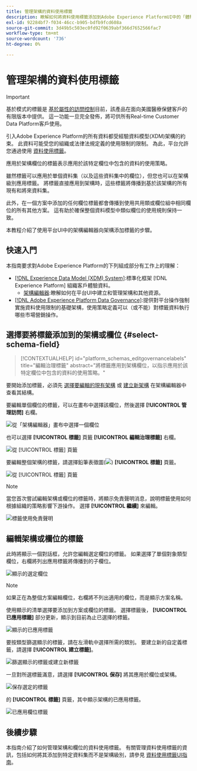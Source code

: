 ```yaml
---
title: 管理架構的資料使用標籤
description: 瞭解如何將資料使用標籤添加到Adobe Experience PlatformUI中的「體驗資料模型」(XDM)架構欄位。
exl-id: 92284bf7-f034-46cc-b905-bdfb9fcd608a
source-git-commit: 3d49b5c503ec0fd92f0639abf366d7652566fac7
workflow-type: tm+mt
source-wordcount: '736'
ht-degree: 0%

---
```


# 管理架構的資料使用標籤

>[!IMPORTANT]
>
>基於模式的標籤是 [基於屬性的訪問控制](../../access-control/abac/overview.md)目前，該產品在面向美國醫療保健客戶的有限版本中提供。 這一功能一旦完全發佈，將可供所有Real-time Customer Data Platform客戶使用。

引入Adobe Experience Platform的所有資料都受經驗資料模型(XDM)架構的約束。 此資料可能受您的組織或法律法規定義的使用限制的限制。 為此，平台允許您通過使用 [資料使用標籤](../../data-governance/labels/overview.md)。

應用於架構欄位的標籤表示應用於該特定欄位中包含的資料的使用策略。

雖然標籤可以應用於單個資料集（以及這些資料集中的欄位），但您也可以在架構級別應用標籤。 將標籤直接應用到架構時，這些標籤將傳播到基於該架構的所有現有和將來資料集。

此外，在一個方案中添加的任何欄位標籤都會傳播到使用共用類或欄位組中相同欄位的所有其他方案。 這有助於確保整個資料模型中類似欄位的使用規則保持一致。

本教程介紹了使用平台UI中的架構編輯器向架構添加標籤的步驟。

## 快速入門

本指南要求對Adobe Experience Platform的下列組成部分有工作上的理解：

* [[!DNL Experience Data Model (XDM) System]](../home.md):標準化框架 [!DNL Experience Platform] 組織客戶體驗資料。
   * [架構編輯器](../ui/overview.md):瞭解如何在平台UI中建立和管理架構和其他資源。
* [[!DNL Adobe Experience Platform Data Governance]](../../data-governance/home.md):提供對平台操作強制實施資料使用限制的基礎架構，使用策略定義可以（或不能）對標籤資料執行哪些市場營銷操作。

## 選擇要將標籤添加到的架構或欄位 {#select-schema-field}

>[!CONTEXTUALHELP]
>id="platform_schemas_editgovernancelabels"
>title="編輯治理標籤"
>abstract="將標籤應用到架構欄位，以指示應用於該特定欄位中包含的資料的使用策略。"

要開始添加標籤，必須先 [選擇要編輯的現有架構](../ui/resources/schemas.md#edit) 或 [建立新架構](../ui/resources/schemas.md#create) 在架構編輯器中查看其結構。

要編輯單個欄位的標籤，可以在畫布中選擇該欄位，然後選擇 **[!UICONTROL 管理訪問]** 右欄。

![從「架構編輯器」畫布中選擇一個欄位](../images/tutorials/labels/manage-access.png)

也可以選擇 **[!UICONTROL 標籤]** 頁籤 **[!UICONTROL 編輯治理標籤]** 右欄。

![從 [!UICONTROL 標籤] 頁籤](../images/tutorials/labels/select-field-on-labels-tab.png)

要編輯整個架構的標籤，請選擇鉛筆表徵圖(![](../images/tutorials/labels/pencil-icon.png)) **[!UICONTROL 標籤]** 頁籤。

![從 [!UICONTROL 標籤] 頁籤](../images/tutorials/labels/select-schema-on-labels-tab.png)

>[!NOTE]
>
>當您首次嘗試編輯架構或欄位的標籤時，將顯示免責聲明消息，說明標籤使用如何根據組織的策略影響下游操作。 選擇 **[!UICONTROL 繼續]** 來編輯。
>
>![標籤使用免責聲明](../images/tutorials/labels/disclaimer.png)

## 編輯架構或欄位的標籤

此時將顯示一個對話框，允許您編輯選定欄位的標籤。 如果選擇了單個對象類型欄位，右欄將列出應用標籤將傳播到的子欄位。

![顯示的選定欄位](../images/tutorials/labels/edit-labels.png)

>[!NOTE]
>
>如果正在為整個方案編輯欄位，右欄將不列出適用的欄位，而是顯示方案名稱。

使用顯示的清單選擇要添加到方案或欄位的標籤。 選擇標籤後， **[!UICONTROL 已應用標籤]** 部分更新，顯示到目前為止已選擇的標籤。

![顯示的已應用標籤](../images/tutorials/labels/applied-labels.png)

要按類型篩選顯示的標籤，請在左滑軌中選擇所需的類別。 要建立新的自定義標籤，請選擇 **[!UICONTROL 建立標籤]**。

![篩選顯示的標籤或建立新標籤](../images/tutorials/labels/filter-and-create-custom.png)

一旦對所選標籤滿意，請選擇 **[!UICONTROL 保存]** 將其應用於欄位或架構。

![保存選定的標籤](../images/tutorials/labels/save-labels.png)

的 **[!UICONTROL 標籤]** 頁籤，其中顯示架構的已應用標籤。

![已應用欄位標籤](../images/tutorials/labels/field-labels-added.png)

## 後續步驟

本指南介紹了如何管理架構和欄位的資料使用標籤。 有關管理資料使用標籤的資訊，包括如何將其添加到特定資料集而不是架構級別，請參見 [資料使用標籤UI指南](../../data-governance/labels/user-guide.md)。
